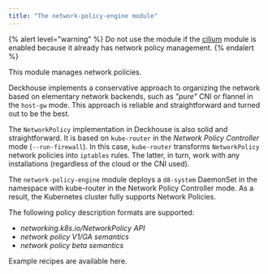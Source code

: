 ```yaml
---
title: "The network-policy-engine module"
---
```


{% alert level="warning" %}
Do not use the module if the <a href="../cni-cilium/">cilium</a> module is enabled because it already has network policy management. 
{% endalert %}

This module manages network policies.

Deckhouse implements a conservative approach to organizing the network based on elementary network backends, such as *"pure"* CNI or flannel in the `host-gw` mode. This approach is reliable and straightforward and turned out to be the best.

The `NetworkPolicy` implementation in Deckhouse is also solid and straightforward. It is based on `kube-router` in the *Network Policy Controller* mode (`--run-firewall`). In this case, `kube-router` transforms `NetworkPolicy` network policies into `iptables` rules. The latter, in turn, work with any installations (regardless of the cloud or the CNI used).

The `network-policy-engine` module deploys a `d8-system` DaemonSet in the namespace with kube-router in the Network Policy Controller mode. As a result, the Kubernetes cluster fully supports Network Policies.

The following policy description formats are supported:
- *networking.k8s.io/NetworkPolicy API*
- *network policy V1/GA semantics*
- *network policy beta semantics*

Example recipes are available here.

